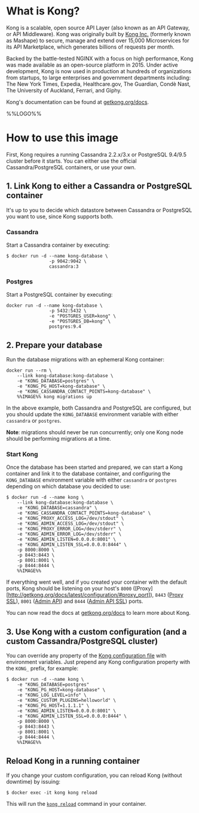 # What is Kong?

Kong is a scalable, open source API Layer (also known as an API Gateway, or API Middleware). Kong was originally built by [Kong Inc.](https://konghq.com) (formerly known as Mashape) to secure, manage and extend over 15,000 Microservices for its API Marketplace, which generates billions of requests per month.

Backed by the battle-tested NGINX with a focus on high performance, Kong was made available as an open-source platform in 2015. Under active development, Kong is now used in production at hundreds of organizations from startups, to large enterprises and government departments including: The New York Times, Expedia, Healthcare.gov, The Guardian, Condè Nast, The University of Auckland, Ferrari, and Giphy.

Kong's documentation can be found at [getkong.org/docs](http://getkong.org/docs).

%%LOGO%%

# How to use this image

First, Kong requires a running Cassandra 2.2.x/3.x or PostgreSQL 9.4/9.5 cluster before it starts. You can either use the official Cassandra/PostgreSQL containers, or use your own.

## 1. Link Kong to either a Cassandra or PostgreSQL container

It's up to you to decide which datastore between Cassandra or PostgreSQL you want to use, since Kong supports both.

### Cassandra

Start a Cassandra container by executing:

```shell
$ docker run -d --name kong-database \
                -p 9042:9042 \
                cassandra:3
```

### Postgres

Start a PostgreSQL container by executing:

```shell
docker run -d --name kong-database \
                -p 5432:5432 \
                -e "POSTGRES_USER=kong" \
                -e "POSTGRES_DB=kong" \
                postgres:9.4
```

## 2. Prepare your database

Run the database migrations with an ephemeral Kong container:

```shell
docker run --rm \
    --link kong-database:kong-database \
    -e "KONG_DATABASE=postgres" \
    -e "KONG_PG_HOST=kong-database" \
    -e "KONG_CASSANDRA_CONTACT_POINTS=kong-database" \
    %%IMAGE%% kong migrations up
```

In the above example, both Cassandra and PostgreSQL are configured, but you should update the `KONG_DATABASE` environment variable with either `cassandra` or `postgres`.

**Note**: migrations should never be run concurrently; only one Kong node should be performing migrations at a time.

### Start Kong

Once the database has been started and prepared, we can start a Kong container and link it to the database container, and configuring the `KONG_DATABASE` environment variable with either `cassandra` or `postgres` depending on which database you decided to use:

```shell
$ docker run -d --name kong \
    --link kong-database:kong-database \
    -e "KONG_DATABASE=cassandra" \
    -e "KONG_CASSANDRA_CONTACT_POINTS=kong-database" \
    -e "KONG_PROXY_ACCESS_LOG=/dev/stdout" \
    -e "KONG_ADMIN_ACCESS_LOG=/dev/stdout" \
    -e "KONG_PROXY_ERROR_LOG=/dev/stderr" \
    -e "KONG_ADMIN_ERROR_LOG=/dev/stderr" \
    -e "KONG_ADMIN_LISTEN=0.0.0.0:8001" \
    -e "KONG_ADMIN_LISTEN_SSL=0.0.0.0:8444" \
    -p 8000:8000 \
    -p 8443:8443 \
    -p 8001:8001 \
    -p 8444:8444 \
    %%IMAGE%%
```

If everything went well, and if you created your container with the default ports, Kong should be listening on your host's `8000` ([Proxy][http://getkong.org/docs/latest/configuration/#proxy_port]), `8443` ([Proxy SSL](http://getkong.org/docs/latest/configuration/#proxy_listen_ssl)), `8001` ([Admin API](http://getkong.org/docs/latest/configuration/#admin_listen)) and `8444` ([Admin API SSL](http://getkong.org/docs/latest/configuration/#admin_listen_ssl)) ports.

You can now read the docs at [getkong.org/docs](http://getkong.org/docs) to learn more about Kong.

## 3. Use Kong with a custom configuration (and a custom Cassandra/PostgreSQL cluster)

You can override any property of the [Kong configuration file](http://getkong.org/docs/latest/configuration/) with environment variables. Just prepend any Kong configuration property with the `KONG_` prefix, for example:

```shell
$ docker run -d --name kong \
    -e "KONG_DATABASE=postgres"
    -e "KONG_PG_HOST=kong-database" \
    -e "KONG_LOG_LEVEL=info" \
    -e "KONG_CUSTOM_PLUGINS=helloworld" \
    -e "KONG_PG_HOST=1.1.1.1" \
    -e "KONG_ADMIN_LISTEN=0.0.0.0:8001" \
    -e "KONG_ADMIN_LISTEN_SSL=0.0.0.0:8444" \
    -p 8000:8000 \
    -p 8443:8443 \
    -p 8001:8001 \
    -p 8444:8444 \
    %%IMAGE%%
```

## Reload Kong in a running container

If you change your custom configuration, you can reload Kong (without downtime) by issuing:

```shell
$ docker exec -it kong kong reload
```

This will run the [`kong reload`](http://getkong.org/docs/latest/cli/#reload) command in your container.
